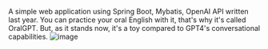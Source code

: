 A simple web application using Spring Boot, Mybatis, OpenAI API written last year.
You can practice your oral English with it, that's why it's called OralGPT.
But, as it stands now, it's a toy compared to GPT4's conversational capabilities.
![image](https://github.com/Chen0x2A/OralGPT/assets/138582816/b5ad970a-998c-43b4-834a-90807f9f5905)
